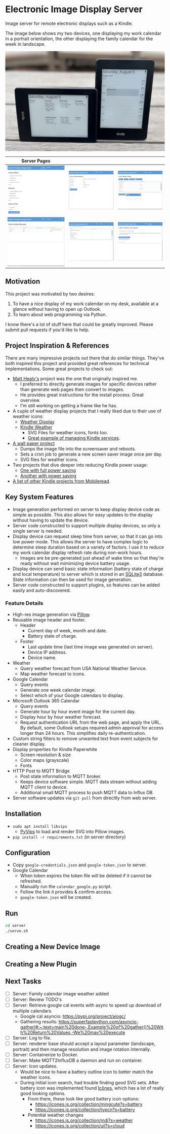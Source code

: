 # Electronic Image Display Server

Image server for remote electronic displays such as a Kindle.

The image below shows my two devices, one displaying my work calendar in a portrait orientation, the other displaying the family calendar for the week in landscape.

![Kindles](doc/kindles.jpg)

|Server Pages|||
|-|-|-|
|![Devices](doc/page-devices.png)|![Admin](doc/page-admin.png)|![Subject Filter](doc/page-event-subject-filter.png)
|![Sleep Delay](doc/page-sleep-delay-manager.png)|![Google Calendar Selection](doc/page-google-calendar-selection.png)|![Outlook Authentication Request](doc/page-outlook-auth-request.png)

## Motivation

This project was motivated by two desires:
1. To have a nice display of my work calendar on my desk, available at a glance without having to open up Outlook.  
2. To learn about web programming via Python.  

I know there's a lot of stuff here that could be greatly improved.  Please submit pull requests if you'd like to help.

## Project Inspiration & References

There are many impressive projects out there that do similar things.  They've both inspired this project and provided great references for technical implementations.  Some great projects to check out:

* [Matt Healy's](https://matthealy.com/kindle) project was the one that originally inspired me.  
    * I preferred to directly generate images for specific devices rather than generate web pages then convert to images.
    * He provides great instructions for the install process.  Great overview.
    * I'm still working on getting a frame like he has.  
* A cuple of weather display projects that I really liked due to their use of weather icons:
    * [Weather Display](https://mpetroff.net/2012/09/kindle-weather-display/)
    * [Kindle Weather](https://github.com/DDRBoxman/kindle-weather)
        * SVG Files for weather icons, fonts too.
        * [Great example of managing Kindle services](https://github.com/DDRBoxman/kindle-weather/blob/master/kindleweather.sh).
* [A wall paper project](https://github.com/pablojimenezmateo/kindle-wallpaper)
    * Dumps the image file into the screensaver and reboots.
    * Sets a cron job to generate a new screen saver image once per day.
    * SVG files for weather icons.
* Two projects that dive deeper into reducing Kindle power usage:
    * [One with full power saving](https://github-com.translate.goog/nicoh88/kindle-kt3_weatherdisplay_battery-optimized?_x_tr_sl=auto&_x_tr_tl=en&_x_tr_hl=en)
    * [Another with power saving](https://www.martinpham.com/2023/01/07/reviving-unused-kindle-ebooks/)
* [A list of other Kindle projects from Mobileread](https://www.mobileread.com/forums/showthread.php?t=128704&highlight=wake+sleep+command).

## Key System Features

* Image generation performed on server to keep display device code as simple as possible.  This also allows for easy updates to the display without having to update the device.
* Server code constructed to support multiple display devices, so only a single server is needed.
* Display device can request sleep time from server, so that it can go into low power mode.  This allows the server to have complex logic to determine sleep duration based on a variety of factors.  I use it to reduce my work calendar display refresh rate during non-work hours.
    * Images are be pre-generated just ahead of wake time so that they're ready without wait mimimizing device battery usage.
* Display device can send basic state information (battery state of charge and local temperature) to server which is stored in an [SQLite3](https://www.sqlite.org/index.html) database.  State information can then be used for image generation.
* Server code constructed to support plugins, so features can be added easily and auto-discovered.

### Feature Details
* High-res image generation via [Pillow](https://pillow.readthedocs.io/en/stable/).
* Reusable image header and footer.
    * Header
        * Current day of week, month and date.
        * Battery state of charge.
    * Footer
        * Last update time (last time image was generated on server).
        * Device IP address.
        * Device name.
* Weather
    * Query weather forecast from USA National Weather Service.
    * Map weather forecast to icons.
* Google Calendar
    * Query events
    * Generate one week calendar image.
    * Select which of your Google calendars to display.
* Microsoft Outlook 365 Calendar
    * Query events
    * Generate hour by hour event image for the current day.
    * Display hour by hour weather forecast.
    * Request authentication URL from the web page, and apply the URL.  By default, some Outlook setups required admin approval for access longer than 24 hours.  This simplifies daily re-authentication.
* Custom string filters to remove unwanted text from event subjects for cleaner display.
* Display properties for Kindle Paperwhite
    * Screen resolution & size
    * Color maps (grayscale)
    * Fonts
* HTTP Post to MQTT Bridge
    * Post state information to MQTT broker.
    * Keeps device software simple.  MQTT data stream without adding MQTT client to device.
    * Additional small MQTT process to push MQTT data to Influx DB.
* Server software updates via `git pull` from direcltly from web server.

## Installation

* `sudo apt install libvips`
    * [PyVips](https://libvips.github.io/pyvips/index.html) to load and render SVG into Pillow images.
* `pip install -r requirements.txt` (in server directory)

## Configuration

* Copy `google-credentials.json` and `google-token.json` to server.
* Google Calendar
    * When token expires the token file will be deleted if it cannot be refreshed.
    * Manually run the `calendar_google.py` script.
    * Follow the link it provides & confirm access.
    * `google-token.json` will be created.

## Run

```bash
cd server
./serve.sh
```

## Creating a New Device Image

## Creating a New Plugin

## Next Tasks

- [ ] Server: Family calendar image weather added
- [ ] Server: Review TODO's
- [ ] Server: Retrieve google cal events with async to speed up download of multiple calendars.
    - Google cal asyncio: https://pypi.org/project/aiogc/
    - Gathering results: https://superfastpython.com/asyncio-gather/#:~:text=main%20done-,Example%20of%20gather()%20With%20Return%20Values,-We%20may%20execute
- [ ] Server: Log to file. 
- [ ] Server: renderer base should accept a layout parameter (landscape, portrait) and then manage resolution and image rotation internally.
- [ ] Server: Containerize to Docker.  
- [ ] Server: Make MQTT2InfluxDB a daemon and run on container.
- [ ] Server: Icon updates.
    - Would be nice to have a battery outline icon to better match the weather icons.
    - During initial icon search, had trouble finding good SVG sets.  After battery icon was implemented found [Icônes](https://icones.js.org/), which has a lot of really good looking options.  
        - From there, these look like good battery icon options:
            - https://icones.js.org/collection/mingcute?s=battery
            - https://icones.js.org/collection/typcn?s=battery
        - Potential weather changes
            - https://icones.js.org/collection/mdi?s=weather
            - https://icones.js.org/collection/uil?s=cloud






